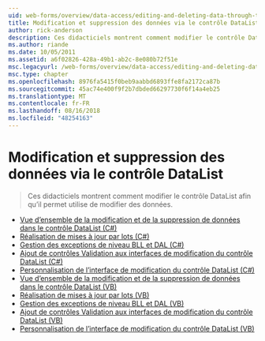 ```yaml
---
uid: web-forms/overview/data-access/editing-and-deleting-data-through-the-datalist/index
title: Modification et suppression des données via le contrôle DataList | Microsoft Docs
author: rick-anderson
description: Ces didacticiels montrent comment modifier le contrôle DataList afin qu’il permet utilise de modifier des données.
ms.author: riande
ms.date: 10/05/2011
ms.assetid: a6f02826-428a-49b1-ab2c-8e080b72f51e
msc.legacyurl: /web-forms/overview/data-access/editing-and-deleting-data-through-the-datalist
msc.type: chapter
ms.openlocfilehash: 8976fa5415f0beb9aabbd6893ffe8fa2172ca87b
ms.sourcegitcommit: 45ac74e400f9f2b7dbded66297730f6f14a4eb25
ms.translationtype: MT
ms.contentlocale: fr-FR
ms.lasthandoff: 08/16/2018
ms.locfileid: "48254163"
---
```

<a name="editing-and-deleting-data-through-the-datalist"></a>Modification et suppression des données via le contrôle DataList
====================
> Ces didacticiels montrent comment modifier le contrôle DataList afin qu’il permet utilise de modifier des données.


- [Vue d’ensemble de la modification et de la suppression de données dans le contrôle DataList (C#)](an-overview-of-editing-and-deleting-data-in-the-datalist-cs.md)
- [Réalisation de mises à jour par lots (C#)](performing-batch-updates-cs.md)
- [Gestion des exceptions de niveau BLL et DAL (C#)](handling-bll-and-dal-level-exceptions-cs.md)
- [Ajout de contrôles Validation aux interfaces de modification du contrôle DataList (C#)](adding-validation-controls-to-the-datalist-s-editing-interface-cs.md)
- [Personnalisation de l’interface de modification du contrôle DataList (C#)](customizing-the-datalist-s-editing-interface-cs.md)
- [Vue d’ensemble de la modification et de la suppression de données dans le contrôle DataList (VB)](an-overview-of-editing-and-deleting-data-in-the-datalist-vb.md)
- [Réalisation de mises à jour par lots (VB)](performing-batch-updates-vb.md)
- [Gestion des exceptions de niveau BLL et DAL (VB)](handling-bll-and-dal-level-exceptions-vb.md)
- [Ajout de contrôles Validation aux interfaces de modification du contrôle DataList (VB)](adding-validation-controls-to-the-datalist-s-editing-interface-vb.md)
- [Personnalisation de l’interface de modification du contrôle DataList (VB)](customizing-the-datalist-s-editing-interface-vb.md)
